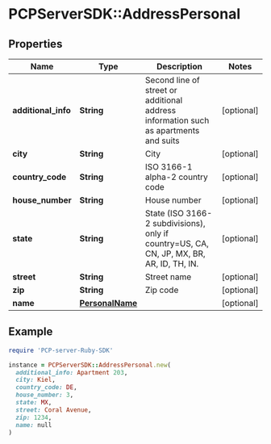 # PCPServerSDK::AddressPersonal

## Properties

| Name | Type | Description | Notes |
| ---- | ---- | ----------- | ----- |
| **additional_info** | **String** | Second line of street or additional address information such as apartments and suits | [optional] |
| **city** | **String** | City | [optional] |
| **country_code** | **String** | ISO 3166-1 alpha-2 country code | [optional] |
| **house_number** | **String** | House number | [optional] |
| **state** | **String** | State (ISO 3166-2 subdivisions), only if country&#x3D;US, CA, CN, JP, MX, BR, AR, ID, TH, IN. | [optional] |
| **street** | **String** | Street name | [optional] |
| **zip** | **String** | Zip code | [optional] |
| **name** | [**PersonalName**](PersonalName.md) |  | [optional] |

## Example

```ruby
require 'PCP-server-Ruby-SDK'

instance = PCPServerSDK::AddressPersonal.new(
  additional_info: Apartment 203,
  city: Kiel,
  country_code: DE,
  house_number: 3,
  state: MX,
  street: Coral Avenue,
  zip: 1234,
  name: null
)
```

